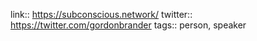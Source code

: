 link:: https://subconscious.network/
twitter:: https://twitter.com/gordonbrander
tags:: person, speaker
